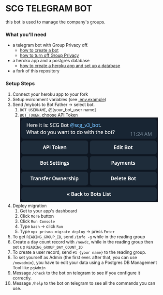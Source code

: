 # SCG TELEGRAM BOT
this bot is used to manage the company's groups.

### What you'll need

- a telegram bot with Group Privacy off.
  - [how to create a bot](https://core.telegram.org/bots#6-botfather)
  - [how to turn off Group Privacy](https://teleme.io/articles/group_privacy_mode_of_telegram_bots)
- a heroku app and a postgres database
  - [how to create a heroku app and set up a database](https://dev.to/prisma/how-to-setup-a-free-postgresql-database-on-heroku-1dc1)
- a fork of this repository

### Setup Steps

1.  Connect your heroku app to your fork
2.  Setup evironment variables (see [.env.example](/.env.example))
3.  Send /mybots to Bot Father -> select bot.
    1. `BOT_USERNAME`, @[your_bot_user name]
    2. `BOT_TOKEN`, choose API Token
    ![alt text](./bot-settings.png "Title")
4.  Deploy migration
    1. Get to your app's dashboard
    2. Click `More` button
    3. Click `Run Console`
    4. Type `bash` -> click `Run`
    5. Type `npx prisma migrate deploy` -> press `Enter`
5.  To get `READING_GROUP_ID`, send `/info -g` while in the reading group
6.  Create a day count record with `/newdc`, while in the reading group then set up `READING_GROUP_DAY_COUNT_ID`
7.  To create a user record, send `#1 {your name}` to the reading group.
8.  To set yourself as Admin (the first ever. after that, you can use `/newadmin`), you have to edit your data using a Postgres DB Management Tool like `pgAdmin`
9.  Message `/check` to the bot on telegram to see if you configure it correctly.
10. Message `/help` to the bot on telegram to see all the commands you can use.
